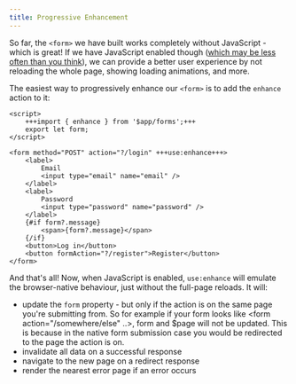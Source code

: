 ```yaml
---
title: Progressive Enhancement
---
```


So far, the `<form>` we have built works completely without JavaScript - which is great! If we have JavaScript enabled though ([which may be less often than you think](https://kryogenix.org/code/browser/everyonehasjs.html)), we can provide a better user experience by not reloading the whole page, showing loading animations, and more.

The easiest way to progressively enhance our `<form>` is to add the `enhance` action to it:

```svelte
<script>
	+++import { enhance } from '$app/forms';+++
	export let form;
</script>

<form method="POST" action="?/login" +++use:enhance+++>
	<label>
		Email
		<input type="email" name="email" />
	</label>
	<label>
		Password
		<input type="password" name="password" />
	</label>
	{#if form?.message}
		<span>{form?.message}</span>
	{/if}
	<button>Log in</button>
	<button formAction="?/register">Register</button>
</form>
```

And that's all! Now, when JavaScript is enabled, `use:enhance` will emulate the browser-native behaviour, just without the full-page reloads. It will:

- update the `form` property - but only if the action is on the same page you're submitting from. So for example if your form looks like <form action="/somewhere/else" ..>, form and $page will not be updated. This is because in the native form submission case you would be redirected to the page the action is on.
- invalidate all data on a successful response
- navigate to the new page on a redirect response
- render the nearest error page if an error occurs
